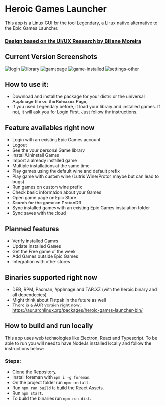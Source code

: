 # Heroic Games Launcher

This app is a Linux GUI for the tool [Legendary](https://github.com/derrod/legendary), a Linux native alternative to the Epic Games Launcher.

### [Design based on the UI/UX Research by Biliane Moreira ](https://bilianemoreira.com/heroic-game-launcher-for-linux)

## Current Version Screenshots
![login](https://user-images.githubusercontent.com/26871415/104823821-49dedb00-584d-11eb-9e89-0972f5515e96.png)
![library](https://user-images.githubusercontent.com/26871415/104823772-eb196180-584c-11eb-9302-667e3d3e934e.png)
![gamepage](https://user-images.githubusercontent.com/26871415/104823773-ec4a8e80-584c-11eb-970b-32b83ab88365.png)
![game-installed](https://user-images.githubusercontent.com/26871415/104823774-ec4a8e80-584c-11eb-9b11-6a418bf58329.png)
![settings-other](https://user-images.githubusercontent.com/26871415/104823775-ec4a8e80-584c-11eb-8e9f-4690e8ec21a9.png)

## How to use it:
- Download and install the package for your distro or the universal AppImage file on the Releases Page;
- If you used Legendary before, it load your library and installed games. If not, it will ask you for Login First. Just follow the instructions.

## Feature availables right now
- Login with an existing Epic Games account
- Logout
- See the your personal Game library
- Install/Uninstall Games
- Import a already installed game
- Multiple installations at the same time
- Play games using the default wine and default prefix
- Play game with custom wine (Lutris Wine/Proton maybe but can lead to bugs)
- Run games on custom wine prefix
- Check basic information about your Games
- Open game page on Epic Store
- Search for the game on ProtonDB
- Sync installed games with an existing Epic Games instalation folder
- Sync saves with the cloud

## Planned features
- Verify installed Games
- Update installed Games
- Get the Free game of the week
- Add Games outside Epic Games
- Integration with other stores

## Binaries supported right now
- DEB, RPM, Pacman, AppImage and TAR.XZ (with the heroic binary and all dependecies)
- Might think about Flatpak in the future as well
- There is a AUR version right now: https://aur.archlinux.org/packages/heroic-games-launcher-bin/

## How to build and run locally

This app uses web technologies like Electron, React and Typescript.
To be able to run you will need to have NodeJs installed locally and follow the instructions below:

### Steps:
  - Clone the Repository.
  - Install foreman with `npm i -g foreman`.
  - On the project folder run `npm install`.
  - Run `npm run build` to build the React Assets.
  - Run `npm start`.
  - To build the binaries run `npm run dist`.
